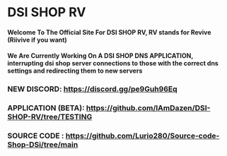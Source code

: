# DSI SHOP RV
#### Welcome To The Official Site For DSI SHOP RV, RV stands for Revive (Riivive if you want)
#### We Are Currently Working On A DSI SHOP DNS APPLICATION, interrupting dsi shop server connections to those with the correct dns settings and redirecting them to new servers
###  NEW DISCORD: https://discord.gg/pe9Guh96Eq
### APPLICATION (BETA): https://github.com/IAmDazen/DSI-SHOP-RV/tree/TESTING
### SOURCE CODE : https://github.com/Lurio280/Source-code-Shop-DSi/tree/main
